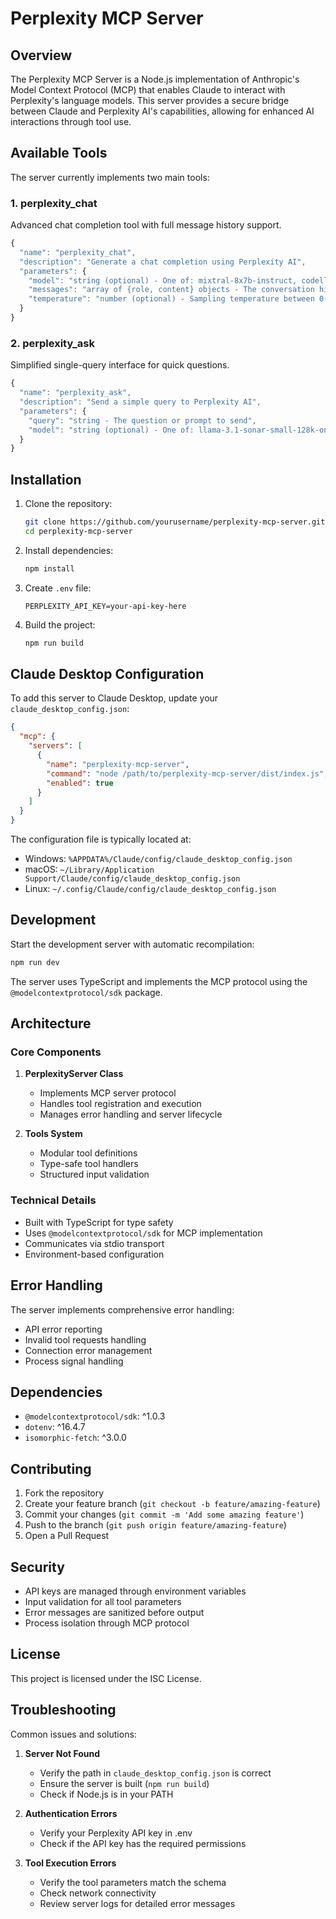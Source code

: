 # Perplexity MCP Server

## Overview

The Perplexity MCP Server is a Node.js implementation of Anthropic's Model Context Protocol (MCP) that enables Claude to interact with Perplexity's language models. This server provides a secure bridge between Claude and Perplexity AI's capabilities, allowing for enhanced AI interactions through tool use.

## Available Tools

The server currently implements two main tools:

### 1. perplexity_chat
Advanced chat completion tool with full message history support.

```javascript
{
  "name": "perplexity_chat",
  "description": "Generate a chat completion using Perplexity AI",
  "parameters": {
    "model": "string (optional) - One of: mixtral-8x7b-instruct, codellama-34b-instruct, sonar-small-chat, sonar-small-online",
    "messages": "array of {role, content} objects - The conversation history",
    "temperature": "number (optional) - Sampling temperature between 0-2"
  }
}
```

### 2. perplexity_ask
Simplified single-query interface for quick questions.

```javascript
{
  "name": "perplexity_ask",
  "description": "Send a simple query to Perplexity AI",
  "parameters": {
    "query": "string - The question or prompt to send",
    "model": "string (optional) - One of: llama-3.1-sonar-small-128k-online, llama-3.1-sonar-large-128k-online, llama-3.1-sonar-huge-128k-online"
  }
}
```

## Installation

1. Clone the repository:
   ```bash
   git clone https://github.com/yourusername/perplexity-mcp-server.git
   cd perplexity-mcp-server
   ```

2. Install dependencies:
   ```bash
   npm install
   ```

3. Create `.env` file:
   ```env
   PERPLEXITY_API_KEY=your-api-key-here
   ```

4. Build the project:
   ```bash
   npm run build
   ```

## Claude Desktop Configuration

To add this server to Claude Desktop, update your `claude_desktop_config.json`:

```json
{
  "mcp": {
    "servers": [
      {
        "name": "perplexity-mcp-server",
        "command": "node /path/to/perplexity-mcp-server/dist/index.js",
        "enabled": true
      }
    ]
  }
}
```

The configuration file is typically located at:
- Windows: `%APPDATA%/Claude/config/claude_desktop_config.json`
- macOS: `~/Library/Application Support/Claude/config/claude_desktop_config.json`
- Linux: `~/.config/Claude/config/claude_desktop_config.json`

## Development

Start the development server with automatic recompilation:

```bash
npm run dev
```

The server uses TypeScript and implements the MCP protocol using the `@modelcontextprotocol/sdk` package.

## Architecture

### Core Components

1. **PerplexityServer Class**
   - Implements MCP server protocol
   - Handles tool registration and execution
   - Manages error handling and server lifecycle

2. **Tools System**
   - Modular tool definitions
   - Type-safe tool handlers
   - Structured input validation

### Technical Details

- Built with TypeScript for type safety
- Uses `@modelcontextprotocol/sdk` for MCP implementation
- Communicates via stdio transport
- Environment-based configuration

## Error Handling

The server implements comprehensive error handling:
- API error reporting
- Invalid tool requests handling
- Connection error management
- Process signal handling

## Dependencies

- `@modelcontextprotocol/sdk`: ^1.0.3
- `dotenv`: ^16.4.7
- `isomorphic-fetch`: ^3.0.0

## Contributing

1. Fork the repository
2. Create your feature branch (`git checkout -b feature/amazing-feature`)
3. Commit your changes (`git commit -m 'Add some amazing feature'`)
4. Push to the branch (`git push origin feature/amazing-feature`)
5. Open a Pull Request

## Security

- API keys are managed through environment variables
- Input validation for all tool parameters
- Error messages are sanitized before output
- Process isolation through MCP protocol

## License

This project is licensed under the ISC License.

## Troubleshooting

Common issues and solutions:

1. **Server Not Found**
   - Verify the path in `claude_desktop_config.json` is correct
   - Ensure the server is built (`npm run build`)
   - Check if Node.js is in your PATH

2. **Authentication Errors**
   - Verify your Perplexity API key in .env
   - Check if the API key has the required permissions

3. **Tool Execution Errors**
   - Verify the tool parameters match the schema
   - Check network connectivity
   - Review server logs for detailed error messages